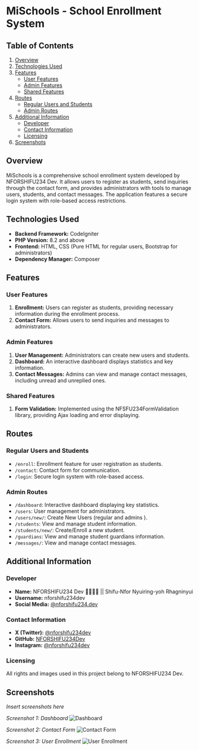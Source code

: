 # MiSchools - School Enrollment System

## Table of Contents
1. [Overview](#overview)
2. [Technologies Used](#technologies-used)
3. [Features](#features)
    - [User Features](#user-features)
    - [Admin Features](#admin-features)
    - [Shared Features](#shared-features)
4. [Routes](#routes)
    - [Regular Users and Students](#regular-users-and-students)
    - [Admin Routes](#admin-routes)
5. [Additional Information](#additional-information)
    - [Developer](#developer)
    - [Contact Information](#contact-information)
    - [Licensing](#licensing)
6. [Screenshots](#screenshots)

## Overview
MiSchools is a comprehensive school enrollment system developed by NFORSHIFU234 Dev. It allows users to register as students, send inquiries through the contact form, and provides administrators with tools to manage users, students, and contact messages. The application features a secure login system with role-based access restrictions.

## Technologies Used
- **Backend Framework:** CodeIgniter
- **PHP Version:** 8.2 and above
- **Frontend:** HTML, CSS (Pure HTML for regular users, Bootstrap for administrators)
- **Dependency Manager:** Composer

## Features

### User Features
1. **Enrollment:** Users can register as students, providing necessary information during the enrollment process.
2. **Contact Form:** Allows users to send inquiries and messages to administrators.

### Admin Features
1. **User Management:** Administrators can create new users and students.
2. **Dashboard:** An interactive dashboard displays statistics and key information.
3. **Contact Messages:** Admins can view and manage contact messages, including unread and unreplied ones.

### Shared Features
1. **Form Validation:** Implemented using the NFSFU234FormValidation library, providing Ajax loading and error displaying.

## Routes

### Regular Users and Students
- `/enroll`: Enrollment feature for user registration as students.
- `/contact`: Contact form for communication.
- `/login`: Secure login system with role-based access.

### Admin Routes
- `/dashboard`: Interactive dashboard displaying key statistics.
- `/users`: User management for administrators.
- `/users/new/`: Create New Users (regular and admins ).
- `/students`: View and manage student information.
- `/students/new/`: Create/Enroll a new student.
- `/guardians`: View and manage student guardians information.
- `/messages/`: View and manage contact messages.

## Additional Information

### Developer
- **Name:** NFORSHIFU234 Dev 🖤👨🏾‍💻 || Shifu-Nfor Nyuiring-yoh Rhagninyui
- **Username:** nforshifu234dev
- **Social Media:** [@nforshifu234.dev](https://www.example.com)

### Contact Information
- **X (Twitter):** [@nforshifu234dev](https://x.com/nforshifu234dev)
- **GitHub:** [NFORSHIFU234Dev](https://github.com/nforshifu234dev)
- **Instagram:** [@nforshifu234dev](https://www.instagram.com/nforshifu234dev)

### Licensing
All rights and images used in this project belong to NFORSHIFU234 Dev.

## Screenshots
*Insert screenshots here*

*Screenshot 1: Dashboard*
![Dashboard](path/to/dashboard-screenshot.png)

*Screenshot 2: Contact Form*
![Contact Form](path/to/contact-form-screenshot.png)

*Screenshot 3: User Enrollment*
![User Enrollment](path/to/user-enrollment-screenshot.png)